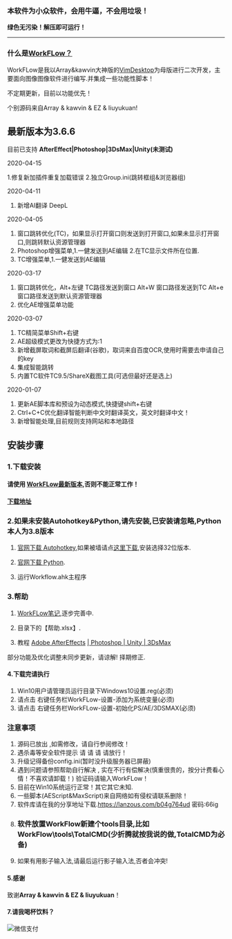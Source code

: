 
### **本软件为小众软件，会用牛逼，不会用垃圾！**

**绿色无污染！解压即可运行！**

____________________________________________________
### **什么是[WorkFLow？](https://github.com/lingchuanbo/WorkFlow/releases)**

WorkFLow是我以Array&kawvin大神版的[VimDesktop](https://github.com/linxinhong/VimDesktop)为母版进行二次开发，主要面向图像图像软件进行编写.并集成一些功能性脚本！

不定期更新，目前以功能优先！

个别源码来自Array & kawvin & EZ & liuyukuan!

## **最新版本为3.6.6**

目前已支持 **AfterEffect|Photoshop|3DsMax|Unity(未测试)**

2020-04-15

1.修复新加插件重复加载错误
2.独立Group.ini(跳转框组&浏览器组)

2020-04-11

1. 新增AI翻译 DeepL

2020-04-05

1. 窗口跳转优化(TC)，如果显示打开窗口则发送到打开窗口,如果未显示打开窗口,则跳转默认资源管理器
2. Photoshop增强菜单,1.一健发送到AE编辑 2.在TC显示文件所在位置.
3. TC增强菜单,1.一健发送到AE编辑

2020-03-17
1. 窗口跳转优化，Alt+左键 TC路径发送到窗口 Alt+W 窗口路径发送到TC Alt+e  窗口路径发送到默认资源管理器
2. 优化AE增强菜单功能

2020-03-07  
1. TC精简菜单Shift+右键
2. AE超级模式更改为快捷方式为:1
3. 新增截屏取词和截屏后翻译(谷歌)，取词来自百度OCR,使用时需要去申请自己的key
4. 集成智能跳转
4. 内置TC软件TC9.5/ShareX截图工具(可选但最好还是选上)

2020-01-07  
1. 更新AE脚本库和预设为动态模式,快捷键shift+右键
2. Ctrl+C+C优化翻译智能判断中文时翻译英文，英文时翻译中文！
3. 新增智能处理,目前规则支持网站和本地路径

## **安装步骤**
### 1.下载安装

#### 请使用 **[WorkFLow最新版本](https://github.com/lingchuanbo/WorkFlow/archive/master.zip)**,否则不能正常工作！
#### [下载地址](https://github.com/lingchuanbo/WorkFlow/archive/master.zip)

### 2.如果未安装Autohotkey&Python,请先安装,已安装请忽略,Python本人为3.8版本

1. [官网下载 Autohotkey](https://www.autohotkey.com/),如果被墙请点[这里下载](https://www.lanzous.com/i6yvg0h),安装选择32位版本.

2. [官网下载 Python](https://www.python.org).

3. 运行Workflow.ahk主程序

### 3.帮助

1. [WorkFLow笔记](https://www.notion.so/7df31102696b43dd948dab655bd1e1f7?v=5cdef8f68af74cfabca156cfb739a299),逐步完善中.

2. 目录下的【帮助.xlsx】.

3. 教程 [Adobe AfterEffects](https://www.kancloud.cn/funbobosky/vimd_aftereffect) [| Photoshop | Unity | 3DsMax](https://www.kancloud.cn/funbobosky/vim_unity)

部分功能及优化调整未同步更新，请谅解! 择期修正.

#### 4.下载完请执行

1. Win10用户请管理员运行目录下Windows10设置.reg(必须)
2. 请点击 右键任务栏WorkFLow-设置-添加为系统变量(必须)
3. 请点击 右键任务栏WorkFLow-设置-初始化PS/AE/3DSMAX(必须)


### 注意事项
1. 源码已放出 ,如需修改，请自行参阅修改！
2. 遇杀毒等安全软件提示 请 请 请 请放行！
3. 升级记得备份config.ini(暂时没升级服务器已屏蔽)
4. 遇到问题请参照帮助自行解决 , 实在不行有偿解决(慎重很贵的，按分计费看心情！不喜欢请卸载！) 验证码请输入WorkFLow！
5. 目前在Win10系统运行正常！其它其它未知.
6. 一些脚本(AEScript&MaxScript)来自网络如有侵权请联系删除！
7. 软件库请在我的分享地址下载.https://lanzous.com/b04g764ud
密码:66ig
8. ### 软件放置WorkFlow新建个tools目录,比如WorkFlow\tools\TotalCMD(少折腾就按我说的做,TotalCMD为必备)
9. 如果有用影子输入法,请最后运行影子输入法,否者会冲突!

#### 5.感谢

致谢**Array & kawvin & EZ & liuyukuan**！

#### 7.请我喝杯饮料？
![微信支付](https://i.loli.net/2019/08/28/5F9byl4WXnfhkUs.png)